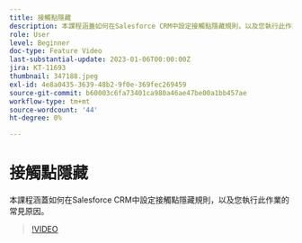 ```yaml
---
title: 接觸點隱藏
description: 本課程涵蓋如何在Salesforce CRM中設定接觸點隱藏規則，以及您執行此作業的常見原因。
role: User
level: Beginner
doc-type: Feature Video
last-substantial-update: 2023-01-06T00:00:00Z
jira: KT-11693
thumbnail: 347188.jpeg
exl-id: 4e8a0435-3639-48b2-9f0e-369fec269459
source-git-commit: b60003c6fa73401ca980a46ae47be00a1bb457ae
workflow-type: tm+mt
source-wordcount: '44'
ht-degree: 0%

---
```


# 接觸點隱藏

本課程涵蓋如何在Salesforce CRM中設定接觸點隱藏規則，以及您執行此作業的常見原因。

>[!VIDEO](https://video.tv.adobe.com/v/347188/?quality=12&learn=on)
